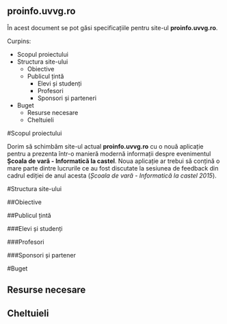 proinfo.uvvg.ro
------------------

În acest document se pot găsi specificațiile pentru site-ul **proinfo.uvvg.ro**.

Curpins:

- Scopul proiectului
- Structura site-ului
    - Obiective
    - Publicul țintă
        - Elevi și studenți
        - Profesori
        - Sponsori și parteneri
- Buget
    - Resurse necesare
    - Cheltuieli

#Scopul proiectului

Dorim să schimbăm site-ul actual **proinfo.uvvg.ro** cu o nouă aplicație pentru a prezenta într-o manieră modernă informații despre evenimentul **Școala de vară - Informatică la castel**.
Noua aplicație ar trebui să conțină o mare parte dintre lucrurile ce au fost discutate la sesiunea de feedback din cadrul ediției de anul acesta (*Școala de vară - Informatică la castel 2015*).

#Structura site-ului

##Obiective

##Publicul țintă

###Elevi și studenți

###Profesori

###Sponsori și partener

#Buget

## Resurse necesare

## Cheltuieli
